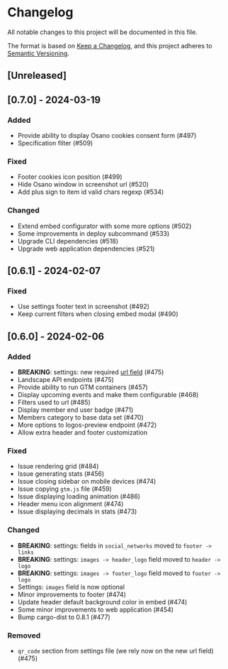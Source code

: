 # Changelog

All notable changes to this project will be documented in this file.

The format is based on [Keep a Changelog](https://keepachangelog.com/en/1.0.0/),
and this project adheres to [Semantic Versioning](https://semver.org/spec/v2.0.0.html).

## [Unreleased]

## [0.7.0] - 2024-03-19

### Added

- Provide ability to display Osano cookies consent form (#497)
- Specification filter (#509)

### Fixed

- Footer cookies icon position (#499)
- Hide Osano window in screenshot url (#520)
- Add plus sign to item id valid chars regexp (#534)

### Changed

- Extend embed configurator with some more options (#502)
- Some improvements in deploy subcommand (#533)
- Upgrade CLI dependencies (#518)
- Upgrade web application dependencies (#521)

## [0.6.1] - 2024-02-07

### Fixed

- Use settings footer text in screenshot (#492)
- Keep current filters when closing embed modal (#490)

## [0.6.0] - 2024-02-06

### Added

- **BREAKING**: settings: new required [url field](https://github.com/cncf/landscape2/blob/8728c797eeef557be21181f77e453134b17cdbf7/docs/config/settings.yml#L30-L36) (#475)
- Landscape API endpoints (#475)
- Provide ability to run GTM containers (#457)
- Display upcoming events and make them configurable (#468)
- Filters used to url (#485)
- Display member end user badge (#471)
- Members category to base data set (#470)
- More options to logos-preview endpoint (#472)
- Allow extra header and footer customization

### Fixed

- Issue rendering grid (#484)
- Issue generating stats (#456)
- Issue closing sidebar on mobile devices (#474)
- Issue copying `gtm.js` file (#459)
- Issue displaying loading animation (#486)
- Header menu icon alignment (#474)
- Issue displaying decimals in stats (#473)

### Changed

- **BREAKING**: settings: fields in `social_networks` moved to `footer -> links`
- **BREAKING**: settings: `images -> header_logo` field moved to `header -> logo`
- **BREAKING**: settings: `images -> footer_logo` field moved to `footer -> logo`
- Settings: `images` field is now optional
- Minor improvements to footer (#474)
- Update header default background color in embed (#474)
- Some minor improvements to web application (#454)
- Bump cargo-dist to 0.8.1 (#477)

### Removed

- `qr_code` section from settings file (we rely now on the new url field) (#475)

